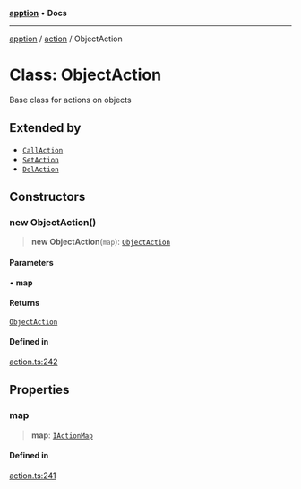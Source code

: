 [**apption**](../../README.md) • **Docs**

***

[apption](../../modules.md) / [action](../README.md) / ObjectAction

# Class: ObjectAction

Base class for actions on objects

## Extended by

- [`CallAction`](CallAction.md)
- [`SetAction`](SetAction.md)
- [`DelAction`](DelAction.md)

## Constructors

### new ObjectAction()

> **new ObjectAction**(`map`): [`ObjectAction`](ObjectAction.md)

#### Parameters

• **map**

#### Returns

[`ObjectAction`](ObjectAction.md)

#### Defined in

[action.ts:242](https://github.com/mksunny1/apption/blob/3ee99bdc3f8bf611aaabe8c0754fffd6c005fdcc/src/action.ts#L242)

## Properties

### map

> **map**: [`IActionMap`](../type-aliases/IActionMap.md)

#### Defined in

[action.ts:241](https://github.com/mksunny1/apption/blob/3ee99bdc3f8bf611aaabe8c0754fffd6c005fdcc/src/action.ts#L241)
